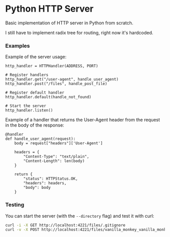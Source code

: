 # Python HTTP Server

Basic implementation of HTTP server in Python from scratch.

I still have to implement radix tree for routing, right now it's hardcoded.

### Examples

Example of the server usage:
```python3
http_handler = HTTPHandler(ADDRESS, PORT)

# Register handlers
http_handler.get("/user-agent", handle_user_agent)
http_handler.post("/files", handle_post_file)

# Register default handler
http_handler.default(handle_not_found)

# Start the server
http_handler.listen()
```

Example of a handler that returns the User-Agent header from the request in the body of the response:
```python3
@handler
def handle_user_agent(request):
    body = request["headers"]['User-Agent']

    headers = {
        "Content-Type": "text/plain",
        "Content-Length": len(body)
    }

    return {
        "status": HTTPStatus.OK,
        "headers": headers,
        "body": body
    }
```

### Testing

You can start the server (with the `--directory` flag) and test it with curl:
```bash
curl -i -X GET http://localhost:4221/files/.gitignore
curl -v -X POST http://localhost:4221/files/vanilla_monkey_vanilla_monkey -d 'humpty monkey yikes monkey Coo Monkey humpty monkey'
```